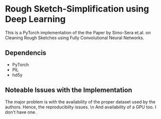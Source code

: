 # Rough Sketch-Simplification using Deep Learning

This is a PyTorch implementation of the the Paper by Simo-Sera et.al. on Cleaning Rough Sketches using Fully Convolutional Neural Networks.

## Dependencis

- PyTorch
- PIL
- hd5y

## Noteable Issues with the Implementation

The major problem is with the availability of the proper dataset used by the authors. Hence, the reproducibilty issues.
\n And availability of a GPU too. I don't have one.
